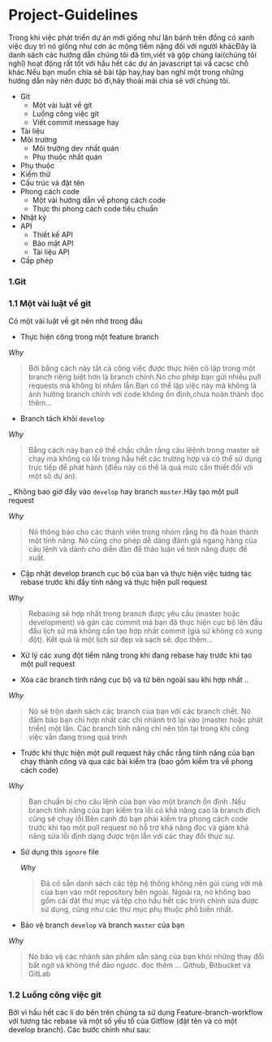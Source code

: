 # Project-Guidelines

Trong khi việc phát triển dự án mới giống như lăn bánh trên đồng cỏ xanh việc duy trì nó giống như cơn ác mộng tiềm năng đối với người khácĐây là danh sách các hướng dẫn chúng tôi đã tìm,viết và gộp chúng lai(chúng tôi nghĩ) hoạt động rất tốt với hầu hết các dự án javascript tại vầ cacsc chỗ khác.Nếu bạn muốn chia sẻ bài tập hay,hay bạn nghĩ một trong những hướng dẫn này nên được bỏ đi,hãy thoải mải chia sẻ với chúng tôi.

- Git
  - Một vài luật về git
  - Luồng công việc git
  - Viết commit message hay
- Tài liệu
- Môi trường
  - Môi trường dev nhất quán
  - Phụ thuộc nhất quán
- Phụ thuộc
- Kiểm thử
- Cấu trúc và đặt tên
- Phong cách code
  - Một vài hướng dẫn về phong cách code
  - Thực thi phong cách code tiêu chuẩn
- Nhật ký
- API
  - Thiết kế API
  - Bảo mật API
  - Tài liệu API
- Cấp phép

### 1.Git

### 1.1 Một vài luật về git

Có một vài luật về git nên nhớ trong đầu

- Thực hiện công trong một feature branch

 _Why_
 
 >Bởi bằng cách này tất cả công việc được thực hiện cô lập trong một branch riêng biệt hơn là branch chính.Nó cho phép bạn gửi nhiều pull requests mà không bị nhầm lẫn.Bạn có thể lặp việc này mà không là ảnh hưởng branch chính với code không ổn định,chưa hoàn thành đọc thêm...
 
- Branch tách khỏi `develop`

 _Why_
 
 >Bằng cách này bạn có thể chắc chắn rằng câu lêệnh trong master sẽ chạy mà không có lỗi trong hầu hết các trường hợp và có thể sử dụng  trực tiếp để phát hành (điều này có thể là quá mức cần thiết đối với một số dự án).
 
_ Không bao giờ đẩy vào `develop` hay branch `master`.Hãy tạo một pull request

_Why_

 >Nó thông báo cho các thành viên trong nhóm rằng họ đã hoàn thành một tính năng. Nó cũng cho phép dễ dàng đánh giá ngang hàng của câu lệnh và dành cho diễn đàn để thảo luận về tính năng được đề xuất.

- Cập nhật develop branch cục bộ của bạn và thực hiện việc tương tác rebase trước khi đẩy tính năng và thực hiện pull request

_Why_

 >Rebasing sẽ hợp nhất trong branch được yêu cầu (master hoặc development) và gán các commit mà bạn đã thực hiện cục bộ lên đầu đầu lịch sử mà không cần tạo hợp nhất commit (giả sử không có xung đột). Kết quả là một lịch sử đẹp và sạch sẽ. đọc thêm...
 
- Xử lý các xung đột tiềm năng trong khi đang rebase hay trước khi tạo một pull request

- Xóa các branch tính năng cục bộ và từ bên ngoài sau khi hợp nhất ..

 _Why_
 
 >Nó sẽ trộn danh sách các branch của bạn với các branch chết. Nó đảm bảo bạn chỉ hợp nhất các chi nhánh trở lại vào (master hoặc phát triển) một lần. Các branch tính năng chỉ nên tồn tại trong khi công việc vẫn đang trong quá trình
 
 - Trước khi thực hiện một pull request hãy chắc rằng tiính năng của bạn chạy thành công và qua các bài kiểm tra (bao gồm kiểm tra về phong cách code)
 
  _Why_
  
  >Bạn chuẩn bị cho câu lệnh của bạn vào một branch ổn định .Nếu branch tính năng của bạn kiểm tra lỗi có khả năng cao là branch đích cũng sẽ chạy lỗi.Bên cạnh đó bạn phải kiểm tra phong cách code trước khi tạo một pull request nó hỗ trợ khả năng đọc và giảm khả năng sửa lỗi định dạng được trộn lẫn với các thay đổi thực sự.
  
 - Sử dụng this `ignore` file
 
   _Why_
   
   >Đã có sẵn danh sách các tệp hệ thống không nên gửi cùng với mã của bạn vào một repository bên ngoài. Ngoài ra, nó không bao gồm cài đặt thư mục và tệp cho hầu hết các trình chỉnh sửa được sử dụng, cũng như các thư mục phụ thuộc phổ biến nhất.
   
 - Bảo vệ branch `develop` và branch `master` của bạn
 
  _Why_
  
   >Nó bảo vệ các nhánh sản phẩm sẵn sàng của bạn khỏi những thay đổi bất ngờ và không thể đảo ngược. đọc thêm ... Github, Bitbucket và GitLab
   
### 1.2 Luồng công việc git

Bởi vì hầu hết các lí do bên trên chúng ta sử dụng Feature-branch-workflow với tương tác rebase và một số yếu tố của Gitflow (đặt tên và có một develop branch). Các bước chính như sau:
  
